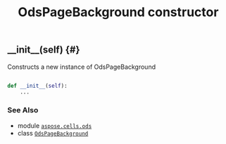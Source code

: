 ﻿---
title: OdsPageBackground constructor
second_title: Aspose.Cells for Python via .NET API References
description: 
type: docs
weight: 10
url: /aspose.cells.ods/odspagebackground/__init__/
is_root: false
---

## \_\_init\_\_(self) {#}

Constructs a new instance of OdsPageBackground



```python

def __init__(self):
    ...
```





### See Also
* module [`aspose.cells.ods`](../../)
* class [`OdsPageBackground`](/cells/python-net/aspose.cells.ods/odspagebackground)
